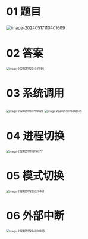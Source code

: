 # 01 题目

<img src="https://cvp.oss-cn-shanghai.aliyuncs.com/picgo/202405171104670.png" alt="image-20240517110401609" style="zoom:80%;" />



# 02 答案

<img src="https://cvp.oss-cn-shanghai.aliyuncs.com/picgo/202405172040613.png" alt="image-20240517204031556" style="zoom:50%;" />

# 03 系统调用

<img src="https://cvp.oss-cn-shanghai.aliyuncs.com/picgo/202405171817949.png" alt="image-20240517181709625" style="zoom:50%;" />

<img src="https://cvp.oss-cn-shanghai.aliyuncs.com/picgo/202405171752470.png" alt="image-20240517175245875" style="zoom:50%;" />



# 04 进程切换

<img src="https://cvp.oss-cn-shanghai.aliyuncs.com/picgo/202405171921023.png" alt="image-20240517192118377" style="zoom:50%;" />



# 05 模式切换

<img src="https://cvp.oss-cn-shanghai.aliyuncs.com/picgo/202405172033767.png" alt="image-20240517203326461" style="zoom:50%;" />



# 06 外部中断

<img src="https://cvp.oss-cn-shanghai.aliyuncs.com/picgo/202405172040503.png" alt="image-20240517204000366" style="zoom:50%;" />
